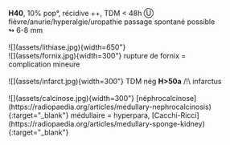 <figure markdown="span">
    <b>H40</b>, 10% pop°, récidive ++, TDM < 48h  
    Ⓤ fièvre/anurie/hyperalgie/uropathie  
    passage spontané possible ↬ 6-8 mm
    </br></br>
    ![](assets/lithiase.jpg){width=650"}
    </br>
    ![](assets/fornix.jpg){width=300"}
    rupture de fornix = complication mineure
    </br></br>
    ![](assets/infarct.jpg){width=300"}
    TDM nég <b>H>50a</b> /!\ infarctus
    </br></br>
    ![](assets/calcinose.jpg){width=300"}
    [néphrocalcinose](https://radiopaedia.org/articles/medullary-nephrocalcinosis){:target="_blank"} médullaire = hyperpara, [Cacchi-Ricci](https://radiopaedia.org/articles/medullary-sponge-kidney){:target="_blank"}
</figure>